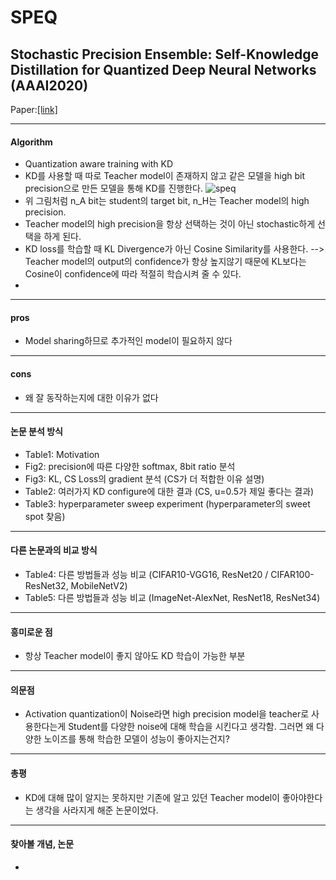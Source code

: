 # SPEQ
## Stochastic Precision Ensemble: Self-Knowledge Distillation for Quantized Deep Neural Networks (AAAI2020)
Paper:[[link]](https://arxiv.org/abs/2009.14502)

- - -
#### Algorithm
- Quantization aware training with KD
- KD를 사용할 때 따로 Teacher model이 존재하지 않고 같은 모델을 high bit precision으로 만든 모델을 통해 KD를 진행한다.
 ![speq](https://user-images.githubusercontent.com/49312486/106075066-481bee00-6150-11eb-99c8-efd665330d34.png)
- 위 그림처럼 n_A bit는 student의 target bit, n_H는 Teacher model의 high precision.
- Teacher model의 high precision을 항상 선택하는 것이 아닌 stochastic하게 선택을 하게 된다.
- KD loss를 학습할 때 KL Divergence가 아닌 Cosine Similarity를 사용한다.
    --> Teacher model의 output의 confidence가 항상 높지않기 때문에 KL보다는 Cosine이 confidence에 따라 적절히 학습시켜 줄 수 있다.
- 
- - -
#### pros
- Model sharing하므로 추가적인 model이 필요하지 않다
- - -
#### cons
- 왜 잘 동작하는지에 대한 이유가 없다
- - -
#### 논문 분석 방식
- Table1: Motivation
- Fig2: precision에 따른 다양한 softmax, 8bit ratio 분석
- Fig3: KL, CS Loss의 gradient 분석 (CS가 더 적합한 이유 설명)
- Table2: 여러가지 KD configure에 대한 결과 (CS, u=0.5가 제일 좋다는 결과)
- Table3: hyperparameter sweep experiment (hyperparameter의 sweet spot 찾음)
- - -
#### 다른 논문과의 비교 방식
- Table4: 다른 방법들과 성능 비교 (CIFAR10-VGG16, ResNet20 / CIFAR100-ResNet32, MobileNetV2)
- Table5: 다른 방법들과 성능 비교 (ImageNet-AlexNet, ResNet18, ResNet34)
- - -
#### 흥미로운 점
- 항상 Teacher model이 좋지 않아도 KD 학습이 가능한 부분
- - -
#### 의문점
- Activation quantization이 Noise라면 high precision model을 teacher로 사용한다는게 Student를 다양한 noise에 대해 학습을 시킨다고 생각함. 그러면 왜 다양한 노이즈를 통해 학습한 모델이 성능이 좋아지는건지?
- - -
#### 총평
- KD에 대해 많이 알지는 못하지만 기존에 알고 있던 Teacher model이 좋아야한다는 생각을 사라지게 해준 논문이었다.
- - -
#### 찾아볼 개념, 논문
- 

